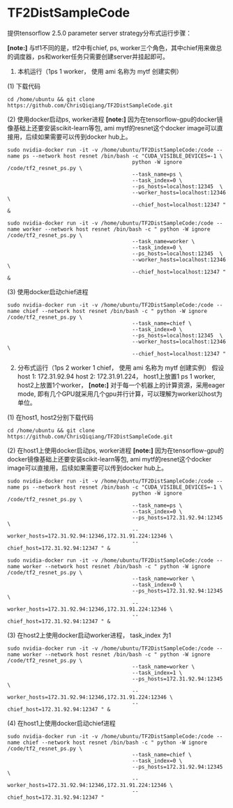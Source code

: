 # TF2DistSampleCode

提供tensorflow 2.5.0 parameter server strategy分布式运行步骤：

**[note:]** 与tf1不同的是，tf2中有chief, ps, worker三个角色，其中chief用来做总的调度器，ps和worker任务只需要创建server并挂起即可。


1. 本机运行（1ps 1 worker， 使用 ami 名称为 mytf 创建实例）

(1) 下载代码
```
cd /home/ubuntu && git clone https://github.com/ChrisQiqiang/TF2DistSampleCode.git
```
(2) 使用docker启动ps, worker进程
**[note:]** 因为在tensorflow-gpu的docker镜像基础上还要安装scikit-learn等包, ami mytf的resnet这个docker image可以直接用，后续如果需要可以传到docker hub上。
```
sudo nvidia-docker run -it -v /home/ubuntu/TF2DistSampleCode:/code --name ps --network host resnet /bin/bash -c "CUDA_VISIBLE_DEVICES=-1 \
                                        python -W ignore /code/tf2_resnet_ps.py \
                                        --task_name=ps \
                                        --task_index=0 \
                                        --ps_hosts=localhost:12345  \
                                        --worker_hosts=localhost:12346 \
                                        --chief_host=localhost:12347 " &

sudo nvidia-docker run -it -v /home/ubuntu/TF2DistSampleCode:/code --name worker --network host resnet /bin/bash -c " python -W ignore /code/tf2_resnet_ps.py \
                                        --task_name=worker \
                                        --task_index=0 \
                                        --ps_hosts=localhost:12345  \
                                        --worker_hosts=localhost:12346 \
                                        --chief_host=localhost:12347 " &
```
(3) 使用docker启动chief进程
```
sudo nvidia-docker run -it -v /home/ubuntu/TF2DistSampleCode:/code --name chief --network host resnet /bin/bash -c " python -W ignore /code/tf2_resnet_ps.py \
                                        --task_name=chief \
                                        --task_index=0 \
                                        --ps_hosts=localhost:12345  \
                                        --worker_hosts=localhost:12346 \
                                        --chief_host=localhost:12347 " 
```

2. 分布式运行（1ps 2 worker 1 chief， 使用 ami 名称为 mytf 创建实例）
假设 host 1: 172.31.92.94   host 2: 172.31.91.224， host1上放置1 ps 1 worker, host2上放置1个worker，
**[note:]** 对于每一个机器上的计算资源，采用eager mode, 即有几个GPU就采用几个gpu并行计算，可以理解为worker以host为单位。

(1) 在host1, host2分别下载代码
```
cd /home/ubuntu && git clone https://github.com/ChrisQiqiang/TF2DistSampleCode.git
```
(2) 在host1上使用docker启动ps, worker进程
**[note:]** 因为在tensorflow-gpu的docker镜像基础上还要安装scikit-learn等包, ami mytf的resnet这个docker image可以直接用，后续如果需要可以传到docker hub上。
```
sudo nvidia-docker run -it -v /home/ubuntu/TF2DistSampleCode:/code --name ps --network host resnet /bin/bash -c "CUDA_VISIBLE_DEVICES=-1 \
                                        python -W ignore /code/tf2_resnet_ps.py \
                                        --task_name=ps \
                                        --task_index=0 \
                                        --ps_hosts=172.31.92.94:12345  \
                                        --worker_hosts=172.31.92.94:12346,172.31.91.224:12346 \
                                        --chief_host=172.31.92.94:12347 " &

sudo nvidia-docker run -it -v /home/ubuntu/TF2DistSampleCode:/code --name worker --network host resnet /bin/bash -c " python -W ignore /code/tf2_resnet_ps.py \
                                        --task_name=worker \
                                        --task_index=0 \
                                        --ps_hosts=172.31.92.94:12345  \
                                        --worker_hosts=172.31.92.94:12346,172.31.91.224:12346 \
                                        --chief_host=172.31.92.94:12347 " &
```
(3) 在host2上使用docker启动worker进程， task_index 为1
```
sudo nvidia-docker run -it -v /home/ubuntu/TF2DistSampleCode:/code --name worker --network host resnet /bin/bash -c " python -W ignore /code/tf2_resnet_ps.py \
                                        --task_name=worker \
                                        --task_index=1 \
                                        --ps_hosts=172.31.92.94:12345  \
                                        --worker_hosts=172.31.92.94:12346,172.31.91.224:12346 \
                                        --chief_host=172.31.92.94:12347 " &
```
(4) 在host1上使用docker启动chief进程
```
sudo nvidia-docker run -it -v /home/ubuntu/TF2DistSampleCode:/code --name chief --network host resnet /bin/bash -c " python -W ignore /code/tf2_resnet_ps.py \
                                        --task_name=chief \
                                        --task_index=0 \
                                        --ps_hosts=172.31.92.94:12345  \
                                        --worker_hosts=172.31.92.94:12346,172.31.91.224:12346 \
                                        --chief_host=172.31.92.94:12347 " 
```



